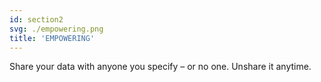 ```yaml
---
id: section2
svg: ./empowering.png
title: 'EMPOWERING'
---
```

Share your data with anyone you specify – or no one. Unshare it anytime.